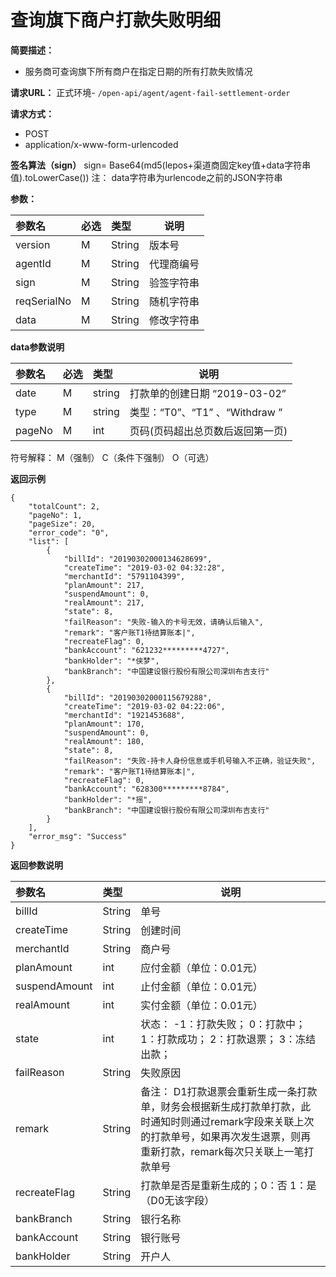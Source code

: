 # 查询旗下商户打款失败明细


**简要描述：** 

- 服务商可查询旗下所有商户在指定日期的所有打款失败情况

**请求URL：** 
正式环境- ` /open-api/agent/agent-fail-settlement-order `

**请求方式：**
- POST 
- application/x-www-form-urlencoded

**签名算法（sign）**
sign= Base64(md5(lepos+渠道商固定key值+data字符串值).toLowerCase())
注： data字符串为urlencode之前的JSON字符串

**参数：** 

| 参数名      | 必选 | 类型   | 说明       |
| :---------- | :--- | :----- | ---------- |
| version     | M    | String | 版本号     |
| agentId     | M    | String | 代理商编号 |
| sign        | M    | String | 验签字符串 |
| reqSerialNo | M    | String | 随机字符串 |
| data        | M    | String | 修改字符串 |

 **data参数说明** 

| 参数名 | 必选 | 类型   | 说明                             |
| :----- | :--- | :----- | -------------------------------- |
| date   | M    | string | 打款单的创建日期  “2019-03-02”   |
| type   | M    | string | 类型：“T0”、“T1” 、“Withdraw ”   |
| pageNo | M    | int    | 页码(页码超出总页数后返回第一页) |

符号解释： M（强制） C（条件下强制） O（可选）

 **返回示例**

``` 
{
    "totalCount": 2, 
    "pageNo": 1, 
    "pageSize": 20, 
    "error_code": "0", 
    "list": [
        {
            "billId": "20190302000134628699", 
            "createTime": "2019-03-02 04:32:28", 
            "merchantId": "5791104399", 
            "planAmount": 217, 
            "suspendAmount": 0, 
            "realAmount": 217, 
            "state": 8, 
            "failReason": "失败-输入的卡号无效，请确认后输入", 
            "remark": "客户账T1待结算账本|", 
            "recreateFlag": 0, 
            "bankAccount": "621232*********4727", 
            "bankHolder": "*侠梦", 
            "bankBranch": "中国建设银行股份有限公司深圳布吉支行"
        }, 
        {
            "billId": "20190302000115679288", 
            "createTime": "2019-03-02 04:22:06", 
            "merchantId": "1921453688", 
            "planAmount": 170, 
            "suspendAmount": 0, 
            "realAmount": 180, 
            "state": 8, 
            "failReason": "失败-持卡人身份信息或手机号输入不正确，验证失败", 
            "remark": "客户账T1待结算账本|", 
            "recreateFlag": 0, 
            "bankAccount": "628300*********8784", 
            "bankHolder": "*摇", 
            "bankBranch": "中国建设银行股份有限公司深圳布吉支行"
        }
    ], 
    "error_msg": "Success"
}
```

 **返回参数说明** 

| 参数名        | 类型   | 说明                                                         |
| :------------ | :----- | ------------------------------------------------------------ |
| billId        | String | 单号                                                         |
| createTime    | String | 创建时间                                                     |
| merchantId    | String | 商户号                                                       |
| planAmount    | int    | 应付金额（单位：0.01元）                                     |
| suspendAmount | int    | 止付金额（单位：0.01元）                                     |
| realAmount    | int    | 实付金额（单位：0.01元）                                     |
| state         | int    | 状态： -1：打款失败； 0：打款中； 1：打款成功； 2：打款退票； 3：冻结出款； |
| failReason    | String | 失败原因                                                     |
| remark        | String | 备注： D1打款退票会重新生成一条打款单，财务会根据新生成打款单打款，此时通知时则通过remark字段来关联上次的打款单号，如果再次发生退票，则再重新打款，remark每次只关联上一笔打款单号 |
| recreateFlag  | String | 打款单是否是重新生成的；0：否 1：是 （D0无该字段）           |
| bankBranch    | String | 银行名称                                                     |
| bankAccount   | String | 银行账号                                                     |
| bankHolder    | String | 开户人                                                       |


